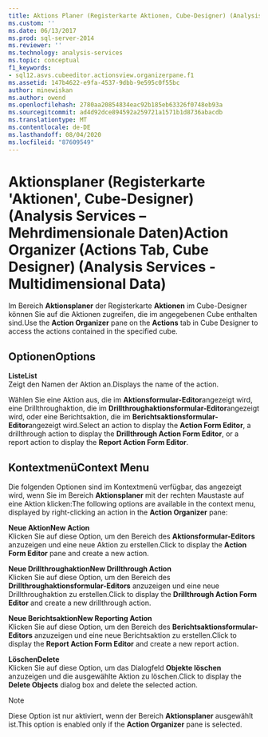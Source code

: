 ```yaml
---
title: Aktions Planer (Registerkarte Aktionen, Cube-Designer) (Analysis Services-Mehrdimensionale Daten) | Microsoft-Dokumentation
ms.custom: ''
ms.date: 06/13/2017
ms.prod: sql-server-2014
ms.reviewer: ''
ms.technology: analysis-services
ms.topic: conceptual
f1_keywords:
- sql12.asvs.cubeeditor.actionsview.organizerpane.f1
ms.assetid: 147b4622-e9fa-4537-9dbb-9e595c0f55bc
author: minewiskan
ms.author: owend
ms.openlocfilehash: 2780aa20854834eac92b185eb63326f0748eb93a
ms.sourcegitcommit: ad4d92dce894592a259721a1571b1d8736abacdb
ms.translationtype: MT
ms.contentlocale: de-DE
ms.lasthandoff: 08/04/2020
ms.locfileid: "87609549"
---
```

# <a name="action-organizer-actions-tab-cube-designer-analysis-services---multidimensional-data"></a><span data-ttu-id="1e309-102">Aktionsplaner (Registerkarte 'Aktionen', Cube-Designer) (Analysis Services – Mehrdimensionale Daten)</span><span class="sxs-lookup"><span data-stu-id="1e309-102">Action Organizer (Actions Tab, Cube Designer) (Analysis Services - Multidimensional Data)</span></span>
  <span data-ttu-id="1e309-103">Im Bereich **Aktionsplaner** der Registerkarte **Aktionen** im Cube-Designer können Sie auf die Aktionen zugreifen, die im angegebenen Cube enthalten sind.</span><span class="sxs-lookup"><span data-stu-id="1e309-103">Use the **Action Organizer** pane on the **Actions** tab in Cube Designer to access the actions contained in the specified cube.</span></span>  
  
## <a name="options"></a><span data-ttu-id="1e309-104">Optionen</span><span class="sxs-lookup"><span data-stu-id="1e309-104">Options</span></span>  
 <span data-ttu-id="1e309-105">**Liste**</span><span class="sxs-lookup"><span data-stu-id="1e309-105">**List**</span></span>  
 <span data-ttu-id="1e309-106">Zeigt den Namen der Aktion an.</span><span class="sxs-lookup"><span data-stu-id="1e309-106">Displays the name of the action.</span></span>  
  
 <span data-ttu-id="1e309-107">Wählen Sie eine Aktion aus, die im **Aktionsformular-Editor**angezeigt wird, eine Drillthroughaktion, die im **Drillthroughaktionsformular-Editor**angezeigt wird, oder eine Berichtsaktion, die im **Berichtsaktionsformular-Editor**angezeigt wird.</span><span class="sxs-lookup"><span data-stu-id="1e309-107">Select an action to display the **Action Form Editor**, a drillthrough action to display the **Drillthrough Action Form Editor**, or a report action to display the **Report Action Form Editor**.</span></span>  
  
## <a name="context-menu"></a><span data-ttu-id="1e309-108">Kontextmenü</span><span class="sxs-lookup"><span data-stu-id="1e309-108">Context Menu</span></span>  
 <span data-ttu-id="1e309-109">Die folgenden Optionen sind im Kontextmenü verfügbar, das angezeigt wird, wenn Sie im Bereich **Aktionsplaner** mit der rechten Maustaste auf eine Aktion klicken:</span><span class="sxs-lookup"><span data-stu-id="1e309-109">The following options are available in the context menu, displayed by right-clicking an action in the **Action Organizer** pane:</span></span>  
  
 <span data-ttu-id="1e309-110">**Neue Aktion**</span><span class="sxs-lookup"><span data-stu-id="1e309-110">**New Action**</span></span>  
 <span data-ttu-id="1e309-111">Klicken Sie auf diese Option, um den Bereich des **Aktionsformular-Editors** anzuzeigen und eine neue Aktion zu erstellen.</span><span class="sxs-lookup"><span data-stu-id="1e309-111">Click to display the **Action Form Editor** pane and create a new action.</span></span>  
  
 <span data-ttu-id="1e309-112">**Neue Drillthroughaktion**</span><span class="sxs-lookup"><span data-stu-id="1e309-112">**New Drillthrough Action**</span></span>  
 <span data-ttu-id="1e309-113">Klicken Sie auf diese Option, um den Bereich des **Drillthroughaktionsformular-Editors** anzuzeigen und eine neue Drillthroughaktion zu erstellen.</span><span class="sxs-lookup"><span data-stu-id="1e309-113">Click to display the **Drillthrough Action Form Editor** and create a new drillthrough action.</span></span>  
  
 <span data-ttu-id="1e309-114">**Neue Berichtsaktion**</span><span class="sxs-lookup"><span data-stu-id="1e309-114">**New Reporting Action**</span></span>  
 <span data-ttu-id="1e309-115">Klicken Sie auf diese Option, um den Bereich des **Berichtsaktionsformular-Editors** anzuzeigen und eine neue Berichtsaktion zu erstellen.</span><span class="sxs-lookup"><span data-stu-id="1e309-115">Click to display the **Report Action Form Editor** and create a new report action.</span></span>  
  
 <span data-ttu-id="1e309-116">**Löschen**</span><span class="sxs-lookup"><span data-stu-id="1e309-116">**Delete**</span></span>  
 <span data-ttu-id="1e309-117">Klicken Sie auf diese Option, um das Dialogfeld **Objekte löschen** anzuzeigen und die ausgewählte Aktion zu löschen.</span><span class="sxs-lookup"><span data-stu-id="1e309-117">Click to display the **Delete Objects** dialog box and delete the selected action.</span></span>  
  
> [!NOTE]  
>  <span data-ttu-id="1e309-118">Diese Option ist nur aktiviert, wenn der Bereich **Aktionsplaner** ausgewählt ist.</span><span class="sxs-lookup"><span data-stu-id="1e309-118">This option is enabled only if the **Action Organizer** pane is selected.</span></span>  
  
  

